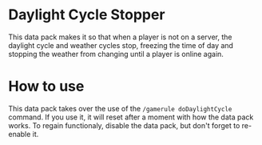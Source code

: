 # Daylight Cycle Stopper
This data pack makes it so that when a player is not on a server, the daylight cycle and weather cycles stop, freezing the time of day and stopping the weather from changing until a player is online again.

# How to use
This data pack takes over the use of the `/gamerule doDaylightCycle` command. If you use it, it will reset after a moment with how the data pack works. To regain functionaly, disable the data pack, but don't forget to re-enable it.
